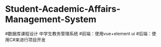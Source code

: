 # Student-Academic-Affairs-Management-System
#数据库课程设计 中学生教务管理系统
#前端：使用vue+element ui
#后端：使用C#来进行项目开发
